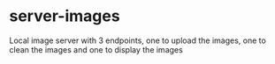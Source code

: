# server-images
Local image server with 3 endpoints, one to upload the images, one to clean the images and one to display the images
